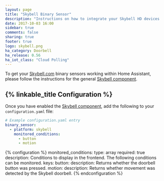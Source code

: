 ```yaml
---
layout: page
title: "Skybell Binary Sensor"
description: "Instructions on how to integrate your Skybell HD devices within Home Assistant."
date: 2017-10-03 16:00
sidebar: true
comments: false
sharing: true
footer: true
logo: skybell.png
ha_category: Doorbell
ha_release: 0.56
ha_iot_class: "Cloud Polling"
---
```


To get your [Skybell.com](https://skybell.com/) binary sensors working within Home Assistant, please follow the instructions for the general [Skybell component](/components/skybell).

## {% linkable_title Configuration %}

Once you have enabled the [Skybell component](/components/skybell), add the following to your `configuration.yaml` file:

```yaml
# Example configuration.yaml entry
binary_sensor:
  - platform: skybell
    monitored_conditions:
      - button
      - motion
```

{% configuration %}
monitored_conditions:
  type: array
  required: true
  description: Conditions to display in the frontend. The following conditions can be monitored.
  keys:
    button:
      description: Returns whether the doorbell button was pressed.
    motion:
      description: Returns whether movement was detected by the Skybell doorbell.
{% endconfiguration %}
